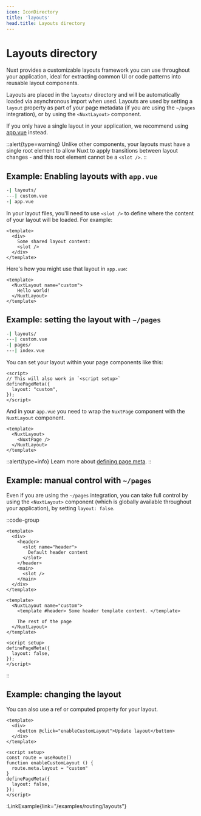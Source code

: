 ```yaml
---
icon: IconDirectory
title: 'layouts'
head.title: Layouts directory
---
```


# Layouts directory

Nuxt provides a customizable layouts framework you can use throughout your application, ideal for extracting common UI or code patterns into reusable layout components.

Layouts are placed in the `layouts/` directory and will be automatically loaded via asynchronous import when used. Layouts are used by setting a `layout` property as part of your page metadata (if you are using the `~/pages` integration), or by using the `<NuxtLayout>` component.

If you only have a single layout in your application, we recommend using [app.vue](/guide/directory-structure/app) instead.

::alert{type=warning}
Unlike other components, your layouts must have a single root element to allow Nuxt to apply transitions between layout changes - and this root element cannot be a `<slot />`.
::

## Example: Enabling layouts with `app.vue`

```bash
-| layouts/
---| custom.vue
-| app.vue
```

In your layout files, you'll need to use `<slot />` to define where the content of your layout will be loaded. For example:

```vue{}[layouts/custom.vue]
<template>
  <div>
    Some shared layout content:
    <slot />
  </div>
</template>
```

Here's how you might use that layout in `app.vue`:

```vue{}[app.vue]
<template>
  <NuxtLayout name="custom">
    Hello world!
  </NuxtLayout>
</template>
```

## Example: setting the layout with `~/pages`

```bash
-| layouts/
---| custom.vue
-| pages/
---| index.vue
```

You can set your layout within your page components like this:

```vue{}[pages/index.vue]
<script>
// This will also work in `<script setup>`
definePageMeta({
  layout: "custom",
});
</script>
```

And in your `app.vue` you need to wrap the `NuxtPage` component with the `NuxtLayout` component.

```vue{}[app.vue]
<template>
  <NuxtLayout>
    <NuxtPage />
  </NuxtLayout>
</template>
```

::alert{type=info}
Learn more about [defining page meta](/guide/directory-structure/pages#page-metadata).
::

## Example: manual control with `~/pages`

Even if you are using the `~/pages` integration, you can take full control by using the `<NuxtLayout>` component (which is globally available throughout your application), by setting `layout: false`.

::code-group

```vue [layouts/custom.vue]
<template>
  <div>
    <header>
      <slot name="header">
        Default header content
      </slot>
    </header>
    <main>
      <slot />
    </main>
  </div>
</template>
```

```vue [pages/index.vue]
<template>
  <NuxtLayout name="custom">
    <template #header> Some header template content. </template>

    The rest of the page
  </NuxtLayout>
</template>

<script setup>
definePageMeta({
  layout: false,
});
</script>
```

::

## Example: changing the layout

You can also use a ref or computed property for your layout.

```vue
<template>
  <div>
    <button @click="enableCustomLayout">Update layout</button>
  </div>
</template>

<script setup>
const route = useRoute()
function enableCustomLayout () {
  route.meta.layout = "custom"
}
definePageMeta({
  layout: false,
});
</script>
```

:LinkExample{link="/examples/routing/layouts"}
